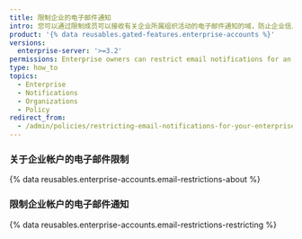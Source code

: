 ```yaml
---
title: 限制企业的电子邮件通知
intro: 您可以通过限制成员可以接收有关企业所属组织活动的电子邮件通知的域，防止企业信息泄漏到个人电子邮件帐户。
product: '{% data reusables.gated-features.enterprise-accounts %}'
versions:
  enterprise-server: '>=3.2'
permissions: Enterprise owners can restrict email notifications for an enterprise.
type: how_to
topics:
  - Enterprise
  - Notifications
  - Organizations
  - Policy
redirect_from:
  - /admin/policies/restricting-email-notifications-for-your-enterprise
---
```


### 关于企业帐户的电子邮件限制

{% data reusables.enterprise-accounts.email-restrictions-about %}

### 限制企业帐户的电子邮件通知

{% data reusables.enterprise-accounts.email-restrictions-restricting %}
